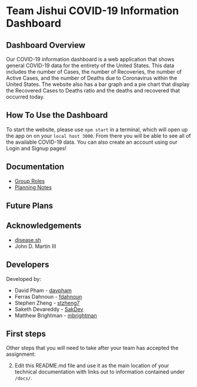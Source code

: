 # Team Jishui COVID-19 Information Dashboard

## Dashboard Overview

Our COVID-19 information dashboard is a web application that shows general COVID-19 data for the entirety of the United States. This data includes the number of Cases, the number of Recoveries, 
the number of Active Cases, and the number of Deaths due to Coronavirus within the United States. The website also has a bar graph and a pie chart that display the Recovered Cases to Deaths ratio and the deaths and recovered that occurred today.


## How To Use the Dashboard

To start the website, please use `npm start` in a terminal, which will open up the app on on your `local host 3000`. 
From there you will be able to see all of the available COVID-19 data.
You can also create an account using our Login and Signup pages!


## Documentation

- [Group Roles](https://github.com/comp426-2022-spring/a99-jishui/blob/main/docs/roles.md)
- [Planning Notes](https://github.com/comp426-2022-spring/a99-jishui/blob/main/docs/planning.md)


## Future Plans


## Acknowledgements

- [disease.sh](https://disease.sh/)
- John D. Martin III

## Developers

Developed by:

- David Pham    -   [davpham](https://github.com/davpham)
- Ferras Dahnoun    -   [fdahnoun](https://github.com/fdahnoun)
- Stephen Zheng     -   [stzheng7](https://github.com/stzheng7)
- Saketh Devareddy      -   [SakDev](https://github.com/SakDev)
- Matthew Brightman     -   [mbrightman](https://github.com/mbrightman)


## First steps

Other steps that you will need to take after your team has accepted the assignment:

2. Edit this README.md file and use it as the main location of your technical documentation with links out to information contained under `/docs/`.
